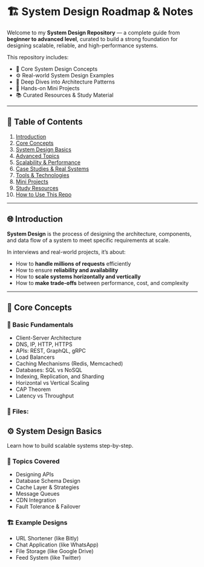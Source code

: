 # 🏗️ System Design Roadmap & Notes

Welcome to my **System Design Repository** — a complete guide from **beginner to advanced level**, curated to build a strong foundation for designing scalable, reliable, and high-performance systems.

This repository includes:
- 🧩 Core System Design Concepts  
- ⚙️ Real-world System Design Examples  
- 🧠 Deep Dives into Architecture Patterns  
- 🚀 Hands-on Mini Projects  
- 📚 Curated Resources & Study Material  

---

## 📘 Table of Contents

1. [Introduction](#-introduction)
2. [Core Concepts](#-core-concepts)
3. [System Design Basics](#-system-design-basics)
4. [Advanced Topics](#-advanced-topics)
5. [Scalability & Performance](#-scalability--performance)
6. [Case Studies & Real Systems](#-case-studies--real-systems)
7. [Tools & Technologies](#-tools--technologies)
8. [Mini Projects](#-mini-projects)
9. [Study Resources](#-study-resources)
10. [How to Use This Repo](#-how-to-use-this-repo)

---

## 🌐 Introduction

**System Design** is the process of designing the architecture, components, and data flow of a system to meet specific requirements at scale.

In interviews and real-world projects, it’s about:
- How to **handle millions of requests** efficiently  
- How to ensure **reliability and availability**  
- How to **scale systems horizontally and vertically**  
- How to **make trade-offs** between performance, cost, and complexity  

---

## 🧩 Core Concepts

### 🔹 Basic Fundamentals
- Client-Server Architecture  
- DNS, IP, HTTP, HTTPS  
- APIs: REST, GraphQL, gRPC  
- Load Balancers  
- Caching Mechanisms (Redis, Memcached)  
- Databases: SQL vs NoSQL  
- Indexing, Replication, and Sharding  
- Horizontal vs Vertical Scaling  
- CAP Theorem  
- Latency vs Throughput  

### 📘 Files:



## ⚙️ System Design Basics

Learn how to build scalable systems step-by-step.

### 🧠 Topics Covered
- Designing APIs  
- Database Schema Design  
- Cache Layer & Strategies  
- Message Queues  
- CDN Integration  
- Fault Tolerance & Failover  

### 🏗 Example Designs
- URL Shortener (like Bitly)  
- Chat Application (like WhatsApp)  
- File Storage (like Google Drive)  
- Feed System (like Twitter)  



